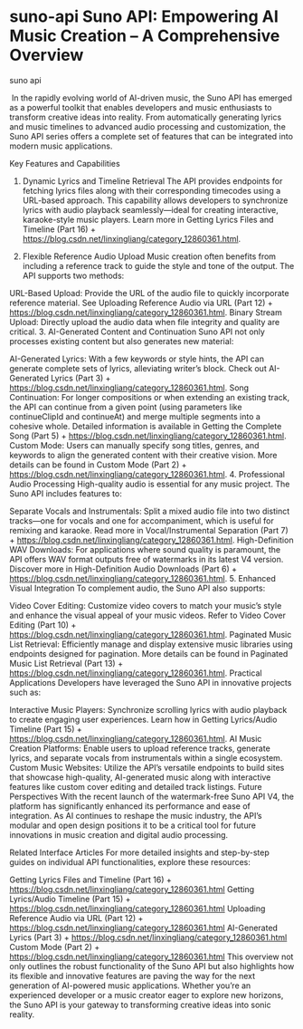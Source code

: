 # suno-api  Suno API: Empowering AI Music Creation – A Comprehensive Overview
suno api

​
In the rapidly evolving world of AI-driven music, the Suno API has emerged as a powerful toolkit that enables developers and music enthusiasts to transform creative ideas into reality. From automatically generating lyrics and music timelines to advanced audio processing and customization, the Suno API series offers a complete set of features that can be integrated into modern music applications.

Key Features and Capabilities
1. Dynamic Lyrics and Timeline Retrieval
The API provides endpoints for fetching lyrics files along with their corresponding timecodes using a URL-based approach. This capability allows developers to synchronize lyrics with audio playback seamlessly—ideal for creating interactive, karaoke-style music players.
Learn more in Getting Lyrics Files and Timeline (Part 16) + https://blog.csdn.net/linxingliang/category_12860361.html.

2. Flexible Reference Audio Upload
Music creation often benefits from including a reference track to guide the style and tone of the output. The API supports two methods:

URL-Based Upload: Provide the URL of the audio file to quickly incorporate reference material.
See Uploading Reference Audio via URL (Part 12) + https://blog.csdn.net/linxingliang/category_12860361.html.
Binary Stream Upload: Directly upload the audio data when file integrity and quality are critical.
3. AI-Generated Content and Continuation
Suno API not only processes existing content but also generates new material:

AI-Generated Lyrics: With a few keywords or style hints, the API can generate complete sets of lyrics, alleviating writer’s block.
Check out AI-Generated Lyrics (Part 3) + https://blog.csdn.net/linxingliang/category_12860361.html.
Song Continuation: For longer compositions or when extending an existing track, the API can continue from a given point (using parameters like continueClipId and continueAt) and merge multiple segments into a cohesive whole.
Detailed information is available in Getting the Complete Song (Part 5) + https://blog.csdn.net/linxingliang/category_12860361.html.
Custom Mode: Users can manually specify song titles, genres, and keywords to align the generated content with their creative vision.
More details can be found in Custom Mode (Part 2) + https://blog.csdn.net/linxingliang/category_12860361.html.
4. Professional Audio Processing
High-quality audio is essential for any music project. The Suno API includes features to:

Separate Vocals and Instrumentals: Split a mixed audio file into two distinct tracks—one for vocals and one for accompaniment, which is useful for remixing and karaoke.
Read more in Vocal/Instrumental Separation (Part 7) + https://blog.csdn.net/linxingliang/category_12860361.html.
High-Definition WAV Downloads: For applications where sound quality is paramount, the API offers WAV format outputs free of watermarks in its latest V4 version.
Discover more in High-Definition Audio Downloads (Part 6) + https://blog.csdn.net/linxingliang/category_12860361.html.
5. Enhanced Visual Integration
To complement audio, the Suno API also supports:

Video Cover Editing: Customize video covers to match your music’s style and enhance the visual appeal of your music videos.
Refer to Video Cover Editing (Part 10) + https://blog.csdn.net/linxingliang/category_12860361.html.
Paginated Music List Retrieval: Efficiently manage and display extensive music libraries using endpoints designed for pagination.
More details can be found in Paginated Music List Retrieval (Part 13) + https://blog.csdn.net/linxingliang/category_12860361.html.
Practical Applications
Developers have leveraged the Suno API in innovative projects such as:

Interactive Music Players: Synchronize scrolling lyrics with audio playback to create engaging user experiences.
Learn how in Getting Lyrics/Audio Timeline (Part 15) + https://blog.csdn.net/linxingliang/category_12860361.html.
AI Music Creation Platforms: Enable users to upload reference tracks, generate lyrics, and separate vocals from instrumentals within a single ecosystem.
Custom Music Websites: Utilize the API’s versatile endpoints to build sites that showcase high-quality, AI-generated music along with interactive features like custom cover editing and detailed track listings.
Future Perspectives
With the recent launch of the watermark-free Suno API V4, the platform has significantly enhanced its performance and ease of integration. As AI continues to reshape the music industry, the API’s modular and open design positions it to be a critical tool for future innovations in music creation and digital audio processing.

Related Interface Articles
For more detailed insights and step-by-step guides on individual API functionalities, explore these resources:

Getting Lyrics Files and Timeline (Part 16) + https://blog.csdn.net/linxingliang/category_12860361.html
Getting Lyrics/Audio Timeline (Part 15) + https://blog.csdn.net/linxingliang/category_12860361.html
Uploading Reference Audio via URL (Part 12) + https://blog.csdn.net/linxingliang/category_12860361.html
AI-Generated Lyrics (Part 3) + https://blog.csdn.net/linxingliang/category_12860361.html
Custom Mode (Part 2) + https://blog.csdn.net/linxingliang/category_12860361.html
This overview not only outlines the robust functionality of the Suno API but also highlights how its flexible and innovative features are paving the way for the next generation of AI-powered music applications. Whether you’re an experienced developer or a music creator eager to explore new horizons, the Suno API is your gateway to transforming creative ideas into sonic reality.


​
